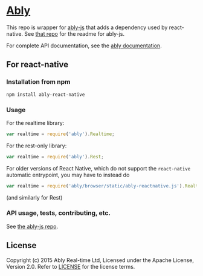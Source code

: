 # [Ably](https://www.ably.io)

This repo is wrapper for [ably-js](https://github.com/ably/ably-js) that adds a dependency used by react-native. See [that repo](https://github.com/ably/ably-js) for the readme for ably-js.

For complete API documentation, see the [ably documentation](https://ably.io/documentation).

## For react-native

### Installation from npm

    npm install ably-react-native

### Usage

For the realtime library:

```javascript
var realtime = require('ably').Realtime;
```

For the rest-only library:

```javascript
var realtime = require('ably').Rest;
```

For older versions of React Native, which do not support the `react-native` automatic entrypoint, you may have to instead do

```javascript
var realtime = require('ably/browser/static/ably-reactnative.js').Realtime
```
(and similarly for Rest)


### API usage, tests, contributing, etc.

See [the ably-js repo](https://github.com/ably/ably-js).

## License

Copyright (c) 2015 Ably Real-time Ltd, Licensed under the Apache License, Version 2.0.  Refer to [LICENSE](LICENSE) for the license terms.
